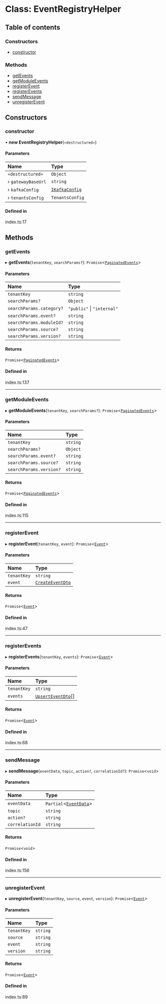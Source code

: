# Class: EventRegistryHelper

## Table of contents

### Constructors

- [constructor](../wiki/EventRegistryHelper#constructor)

### Methods

- [getEvents](../wiki/EventRegistryHelper#getevents)
- [getModuleEvents](../wiki/EventRegistryHelper#getmoduleevents)
- [registerEvent](../wiki/EventRegistryHelper#registerevent)
- [registerEvents](../wiki/EventRegistryHelper#registerevents)
- [sendMessage](../wiki/EventRegistryHelper#sendmessage)
- [unregisterEvent](../wiki/EventRegistryHelper#unregisterevent)

## Constructors

### constructor

• **new EventRegistryHelper**(`«destructured»`)

#### Parameters

| Name | Type |
| :------ | :------ |
| `«destructured»` | `Object` |
| › `gatewayBaseUrl` | `string` |
| › `kafkaConfig` | [`IKafkaConfig`](../wiki/~internal~.IKafkaConfig) |
| › `tenantsConfig` | `TenantsConfig` |

#### Defined in

index.ts:17

## Methods

### getEvents

▸ **getEvents**(`tenantKey`, `searchParams?`): `Promise`<[`PaginatedEvents`](../wiki/~internal~.PaginatedEvents)\>

#### Parameters

| Name | Type |
| :------ | :------ |
| `tenantKey` | `string` |
| `searchParams?` | `Object` |
| `searchParams.category?` | ``"public"`` \| ``"internal"`` |
| `searchParams.event?` | `string` |
| `searchParams.moduleId?` | `string` |
| `searchParams.source?` | `string` |
| `searchParams.version?` | `string` |

#### Returns

`Promise`<[`PaginatedEvents`](../wiki/~internal~.PaginatedEvents)\>

#### Defined in

index.ts:137

___

### getModuleEvents

▸ **getModuleEvents**(`tenantKey`, `searchParams?`): `Promise`<[`PaginatedEvents`](../wiki/~internal~.PaginatedEvents)\>

#### Parameters

| Name | Type |
| :------ | :------ |
| `tenantKey` | `string` |
| `searchParams?` | `Object` |
| `searchParams.event?` | `string` |
| `searchParams.source?` | `string` |
| `searchParams.version?` | `string` |

#### Returns

`Promise`<[`PaginatedEvents`](../wiki/~internal~.PaginatedEvents)\>

#### Defined in

index.ts:115

___

### registerEvent

▸ **registerEvent**(`tenantKey`, `event`): `Promise`<[`Event`](../wiki/~internal~.Event)\>

#### Parameters

| Name | Type |
| :------ | :------ |
| `tenantKey` | `string` |
| `event` | [`CreateEventDto`](../wiki/~internal~.CreateEventDto) |

#### Returns

`Promise`<[`Event`](../wiki/~internal~.Event)\>

#### Defined in

index.ts:47

___

### registerEvents

▸ **registerEvents**(`tenantKey`, `events`): `Promise`<[`Event`](../wiki/~internal~.Event)\>

#### Parameters

| Name | Type |
| :------ | :------ |
| `tenantKey` | `string` |
| `events` | [`UpsertEventDto`](../wiki/~internal~.UpsertEventDto)[] |

#### Returns

`Promise`<[`Event`](../wiki/~internal~.Event)\>

#### Defined in

index.ts:68

___

### sendMessage

▸ **sendMessage**(`eventData`, `topic`, `action?`, `correlationId?`): `Promise`<`void`\>

#### Parameters

| Name | Type |
| :------ | :------ |
| `eventData` | `Partial`<[`EventData`](../wiki/~internal~.EventData)\> |
| `topic` | `string` |
| `action?` | `string` |
| `correlationId` | `string` |

#### Returns

`Promise`<`void`\>

#### Defined in

index.ts:156

___

### unregisterEvent

▸ **unregisterEvent**(`tenantKey`, `source`, `event`, `version`): `Promise`<[`Event`](../wiki/~internal~.Event)\>

#### Parameters

| Name | Type |
| :------ | :------ |
| `tenantKey` | `string` |
| `source` | `string` |
| `event` | `string` |
| `version` | `string` |

#### Returns

`Promise`<[`Event`](../wiki/~internal~.Event)\>

#### Defined in

index.ts:89
